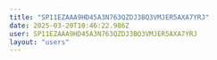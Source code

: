 ```yaml
---
title: "SP11EZAAA9HD45A3N763QZDJ3BQ3VMJER5AXA7YRJ"
date: 2025-03-20T10:46:22.986Z
user: SP11EZAAA9HD45A3N763QZDJ3BQ3VMJER5AXA7YRJ
layout: "users"
---
```

    